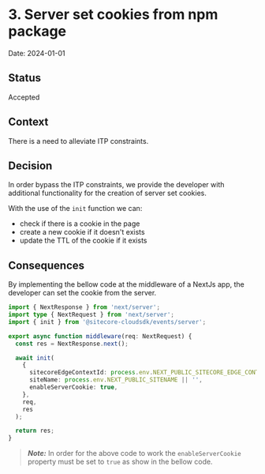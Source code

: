 # 3. Server set cookies from npm package

Date: 2024-01-01

## Status

Accepted

## Context

There is a need to alleviate ITP constraints.

## Decision

In order bypass the ITP constraints, we provide the developer with additional functionality for the creation of server set cookies.

With the use of the `init` function we can:

- check if there is a cookie in the page
- create a new cookie if it doesn't exists
- update the TTL of the cookie if it exists

## Consequences

By implementing the bellow code at the middleware of a NextJs app, the developer can set the cookie from the server.

```ts
import { NextResponse } from 'next/server';
import type { NextRequest } from 'next/server';
import { init } from '@sitecore-cloudsdk/events/server';

export async function middleware(req: NextRequest) {
  const res = NextResponse.next();

  await init(
    {
      sitecoreEdgeContextId: process.env.NEXT_PUBLIC_SITECORE_EDGE_CONTEXT_ID || '',
      siteName: process.env.NEXT_PUBLIC_SITENAME || '',
      enableServerCookie: true,
    },
    req,
    res
  );

  return res;
}
```

> **_Note:_** In order for the above code to work the `enableServerCookie` property must be set to `true` as show in the bellow code.
